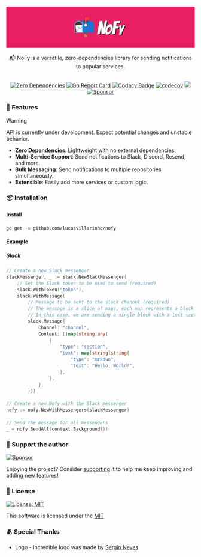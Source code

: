 <p align="center"><img src="docs/images/logo.png" alt="nofylogo logo">
</h1>
<div align="center">
📬 NoFy is a versatile, zero-dependencies library for sending notifications to popular services.
<br>
<br>

[![Zero Dependencies](https://img.shields.io/badge/Dependencies-Zero-brightgreen.svg)](https://github.com/lucasvillarinho/nofy/blob/main/go.mod) [![Go Report Card](https://goreportcard.com/badge/github.com/lucasvillarinho/nofy)](https://goreportcard.com/report/github.com/lucasvillarinho/nofy) [![Codacy Badge](https://app.codacy.com/project/badge/Grade/ec1e325348344d43906561ec19471598)](https://app.codacy.com/gh/lucasvillarinho/nofy/dashboard?utm_source=gh&utm_medium=referral&utm_content=&utm_campaign=Badge_grade) [![codecov](https://codecov.io/github/lucasvillarinho/nofy/branch/main/graph/badge.svg?token=93EO1TC9DB)](https://codecov.io/github/lucasvillarinho/nofy)
<a href="https://codeclimate.com/github/lucasvillarinho/nofy/maintainability"><img src="https://api.codeclimate.com/v1/badges/957eaee7cf558abcf2d0/maintainability" /></a> [![Sponsor](https://img.shields.io/badge/Sponsor-❤-ff69b4.svg)](https://github.com/sponsors/lucasvillarinho)
</div>

### 💫 Features

> [!WARNING]
>
>API is currently under development. Expect potential changes and unstable behavior.

- **Zero Dependencies**: Lightweight with no external dependencies.
- **Multi-Service Support**: Send notifications to Slack, Discord, Resend, and more.
- **Bulk Messaging**: Send notifications to multiple repositories simultaneously.
- **Extensible**: Easily add more services or custom logic.

### 📦 Installation

#### Install

```sh
go get -u github.com/lucasvillarinho/nofy
```

#### Example

##### Slack

```go
// Create a new Slack messenger
slackMessenger, _ := slack.NewSlackMessenger(
    // Set the Slack token to be used to send (required)
    slack.WithToken("token"),
    slack.WithMessage(
        // Message to be sent to the slack channel (required)
        // The message is a slice of maps, each map represents a block of the message
        // In this case, we are sending a single block with a text section
        slack.Message{
            Channel: "channel",
            Content: []map[string]any{
                {
                    "type": "section",
                    "text": map[string]string{
                        "type": "mrkdwn",
                        "text": "Hello, World!",
                    },
                },
            },
        }))

// Create a new Nofy with the Slack messenger
nofy := nofy.NewWithMessengers(slackMessenger)

// Send the message for all messengers
_ = nofy.SendAll(context.Background())
```

### 💛 Support the author

[![Sponsor](https://img.shields.io/badge/Sponsor-❤-ff69b4.svg)](https://github.com/sponsors/lucasvillarinho)

Enjoying the project? Consider [supporting](https://github.com/sponsors/lucasvillarinho) it to help me keep improving and adding new features!

### 📜 License

 [![License: MIT](https://img.shields.io/badge/License-MIT-green.svg)](https://github.com/lucasvillarinho/nofy/blob/main/LICENSE)

This software is licensed under the [MIT](https://github.com/lucasvillarinho/nofy/blob/main/LICENSE)

### 🫂 Special Thanks

- Logo - Incredible logo was made by [Sergio Neves](https://github.com/SergioLNeves)
